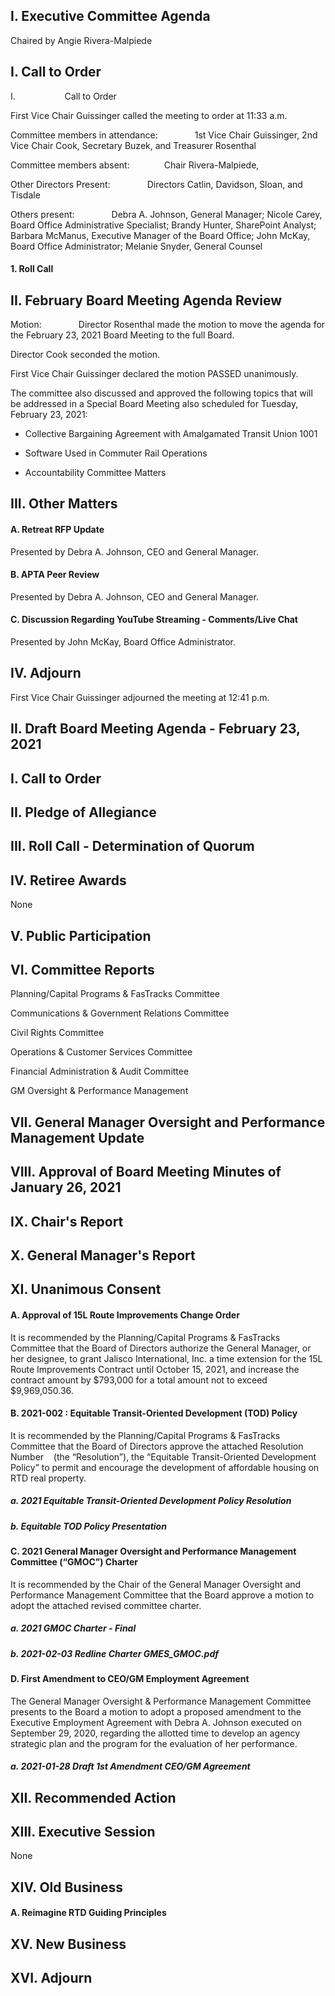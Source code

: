 ## I. Executive Committee Agenda

Chaired by Angie Rivera-Malpiede

## I. Call to Order

I.                    Call to Order

First Vice Chair Guissinger called the meeting to order at 11:33 a.m.

Committee members in attendance:               1st Vice Chair Guissinger, 2nd Vice Chair Cook, Secretary Buzek, and Treasurer Rosenthal

Committee members absent:              Chair Rivera-Malpiede,

Other Directors Present:               Directors Catlin, Davidson, Sloan, and Tisdale

Others present:               Debra A. Johnson, General Manager; Nicole Carey, Board Office Administrative Specialist; Brandy Hunter, SharePoint Analyst; Barbara McManus, Executive Manager of the Board Office; John McKay, Board Office Administrator; Melanie Snyder, General Counsel

#### 1. Roll Call

## II. February Board Meeting Agenda Review

Motion:               Director Rosenthal made the motion to move the agenda for the February 23, 2021 Board Meeting to the full Board.

Director Cook seconded the motion.

First Vice Chair Guissinger declared the motion PASSED unanimously.

The committee also discussed and approved the following topics that will be addressed in a Special Board Meeting also scheduled for Tuesday, February 23, 2021:

- Collective Bargaining Agreement with Amalgamated Transit Union 1001

- Software Used in Commuter Rail Operations

- Accountability Committee Matters

## III. Other Matters

#### A. Retreat RFP Update

Presented by Debra A. Johnson, CEO and General Manager.

#### B. APTA Peer Review

Presented by Debra A. Johnson, CEO and General Manager.

#### C. Discussion Regarding YouTube Streaming - Comments/Live Chat

Presented by John McKay, Board Office Administrator.

## IV. Adjourn

First Vice Chair Guissinger adjourned the meeting at 12:41 p.m.

## II. Draft Board Meeting Agenda - February 23, 2021

## I. Call to Order

## II. Pledge of Allegiance

## III. Roll Call - Determination of Quorum

## IV. Retiree Awards

None

## V. Public Participation

## VI. Committee Reports

Planning/Capital Programs & FasTracks Committee

Communications & Government Relations Committee

Civil Rights Committee

Operations & Customer Services Committee

Financial Administration & Audit Committee

GM Oversight & Performance Management

## VII. General Manager Oversight and Performance Management Update

## VIII. Approval of Board Meeting Minutes of January 26, 2021

## IX. Chair's Report

## X. General Manager's Report

## XI. Unanimous Consent

#### A. Approval of 15L Route Improvements Change Order

It is recommended by the Planning/Capital Programs & FasTracks Committee that the Board of Directors authorize the General Manager, or her designee, to grant Jalisco International, Inc. a time extension for the 15L Route Improvements Contract until October 15, 2021, and increase the contract amount by $793,000 for a total amount not to exceed $9,969,050.36.

#### B. 2021-002 : Equitable Transit-Oriented Development (TOD) Policy

It is recommended by the Planning/Capital Programs & FasTracks Committee that the Board of Directors approve the attached Resolution Number     (the “Resolution”), the “Equitable Transit-Oriented Development Policy” to permit and encourage the development of affordable housing on RTD real property.

##### a. 2021 Equitable Transit-Oriented Development Policy Resolution

##### b. Equitable TOD Policy Presentation

#### C. 2021 General Manager Oversight and Performance Management Committee (“GMOC”) Charter

It is recommended by the Chair of the General Manager Oversight and Performance Management Committee that the Board approve a motion to adopt the attached revised committee charter.

##### a. 2021 GMOC Charter - Final

##### b. 2021-02-03 Redline Charter GMES_GMOC.pdf

#### D. First Amendment to CEO/GM Employment Agreement

The General Manager Oversight & Performance Management Committee presents to the Board a motion to adopt a proposed amendment to the Executive Employment Agreement with Debra A. Johnson executed on September 29, 2020, regarding the allotted time to develop an agency strategic plan and the program for the evaluation of her performance.

##### a. 2021-01-28 Draft 1st Amendment CEO/GM Agreement

## XII. Recommended Action

## XIII. Executive Session

None

## XIV. Old Business

#### A. Reimagine RTD Guiding Principles

## XV. New Business

## XVI. Adjourn
